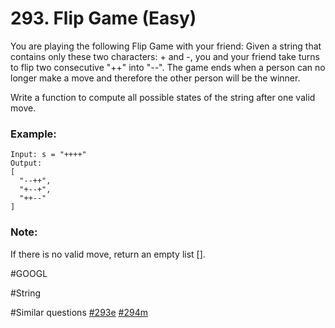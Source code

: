 # 293. Flip Game (Easy)

You are playing the following Flip Game with your friend: Given a string that contains only these two characters: + and -, you and your friend take turns to flip two consecutive "++" into "--". The game ends when a person can no longer make a move and therefore the other person will be the winner.

Write a function to compute all possible states of the string after one valid move.

### Example:
```
Input: s = "++++"
Output: 
[
  "--++",
  "+--+",
  "++--"
]
```
### Note:
If there is no valid move, return an empty list [].

#GOOGL

#String

#Similar questions [#293e](../p293e/README.md) [#294m](../p294m/README.md)
